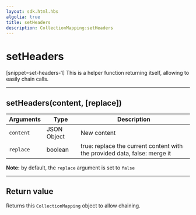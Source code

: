 ```yaml
---
layout: sdk.html.hbs
algolia: true
title: setHeaders
description: CollectionMapping:setHeaders
---
```

  

# setHeaders
[snippet=set-headers-1]
This is a helper function returning itself, allowing to easily chain calls.

---

## setHeaders(content, [replace])

| Arguments | Type | Description |
|---------------|---------|----------------------------------------|
| ``content`` | JSON Object | New content |
| ``replace`` | boolean | true: replace the current content with the provided data, false: merge it |

**Note:** by default, the ``replace`` argument is set to ``false``

---

## Return value

Returns this `CollectionMapping` object to allow chaining.

